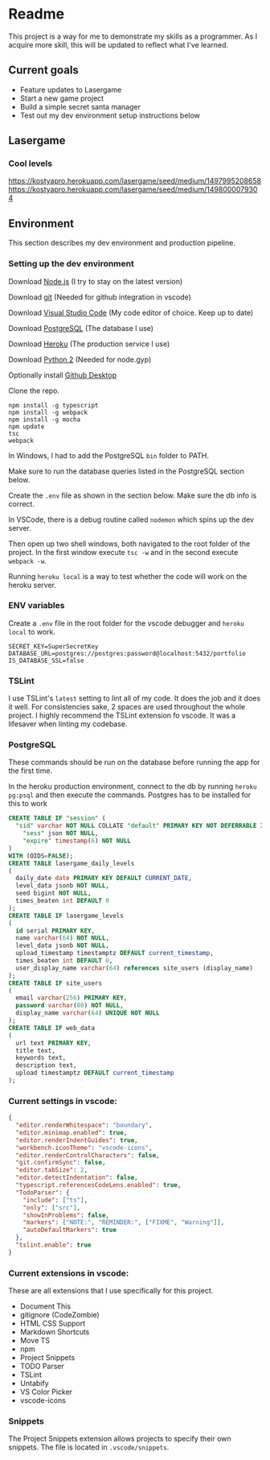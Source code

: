 # Readme
This project is a way for me to demonstrate my skills as a programmer. 
As I acquire more skill, this will be updated to reflect what I've learned. 

## Current goals
* Feature updates to Lasergame
* Start a new game project
* Build a simple secret santa manager
* Test out my dev environment setup instructions below


## Lasergame
### Cool levels
https://kostyapro.herokuapp.com/lasergame/seed/medium/1497995208658
https://kostyapro.herokuapp.com/lasergame/seed/medium/1498000079304

## Environment
This section describes my dev environment and production pipeline.

### Setting up the dev environment
Download [Node.js](https://nodejs.org/) (I try to stay on the latest version)

Download [git](https://git-scm.com/) (Needed for github integration in vscode)

Download [Visual Studio Code](https://code.visualstudio.com/) (My code editor of choice. Keep up to date)

Download [PostgreSQL](https://www.postgresql.org/) (The database I use)

Download [Heroku](https://www.heroku.com/) (The production service I use)

Download [Python 2](https://www.python.org/) (Needed for node.gyp)

Optionally install [Github Desktop](https://desktop.github.com/)

Clone the repo.

```
npm install -g typescript
npm install -g webpack
npm install -g mocha
npm update
tsc
webpack
```

In Windows, I had to add the PostgreSQL `bin` folder to PATH.

Make sure to run the database queries listed in the PostgreSQL section below.

Create the `.env` file as shown in the section below. Make sure the db info is correct.

In VSCode, there is a debug routine called `nodemon` which spins up the dev server.

Then open up two shell windows, both navigated to the root folder of the project. In the first window execute `tsc -w` and in the second execute `webpack -w`.

Running `heroku local` is a way to test whether the code will work on the heroku server.

### ENV variables
Create a `.env` file in the root folder for the vscode debugger and `heroku local` to work.

```
SECRET_KEY=SuperSecretKey
DATABASE_URL=postgres://postgres:password@localhost:5432/portfolio
IS_DATABASE_SSL=false
```

### TSLint

I use TSLint's `latest` setting to lint all of my code. It does the job and it does it well.
For consistencies sake, 2 spaces are used throughout the whole project. I highly recommend the TSLint extension fo
vscode. It was a lifesaver when linting my codebase.

### PostgreSQL

These commands should be run on the database before running the app for the first time.

In the heroku production environment, connect to the db by running `heroku pg:psql` and then execute the commands. 
Postgres has to be installed for this to work

```sql
CREATE TABLE IF "session" (
  "sid" varchar NOT NULL COLLATE "default" PRIMARY KEY NOT DEFERRABLE INITIALLY IMMEDIATE,
	"sess" json NOT NULL,
	"expire" timestamp(6) NOT NULL
)
WITH (OIDS=FALSE);
CREATE TABLE lasergame_daily_levels
(
  daily_date date PRIMARY KEY DEFAULT CURRENT_DATE,
  level_data jsonb NOT NULL,
  seed bigint NOT NULL,
  times_beaten int DEFAULT 0
);
CREATE TABLE IF lasergame_levels
(
  id serial PRIMARY KEY,
  name varchar(64) NOT NULL,
  level_data jsonb NOT NULL,
  upload_timestamp timestamptz DEFAULT current_timestamp,
  times_beaten int DEFAULT 0,
  user_display_name varchar(64) references site_users (display_name)
);
CREATE TABLE IF site_users
(
  email varchar(256) PRIMARY KEY,
  password varchar(80) NOT NULL,
  display_name varchar(64) UNIQUE NOT NULL
);
CREATE TABLE IF web_data
(
  url text PRIMARY KEY,
  title text,
  keywords text,
  description text,
  upload timestamptz DEFAULT current_timestamp
);
```

### Current settings in vscode:
```json
{
  "editor.renderWhitespace": "boundary",
  "editor.minimap.enabled": true,
  "editor.renderIndentGuides": true,
  "workbench.iconTheme": "vscode-icons",
  "editor.renderControlCharacters": false,
  "git.confirmSync": false,
  "editor.tabSize": 2,
  "editor.detectIndentation": false,
  "typescript.referencesCodeLens.enabled": true,
  "TodoParser": {
    "include": ["ts"],
    "only": ["src"],
    "showInProblems": false,
    "markers": ["NOTE:", "REMINDER:", ["FIXME", "Warning"]],
    "autoDefaultMarkers": true
  },
  "tslint.enable": true
}
```

### Current extensions in vscode:
These are all extensions that I use specifically for this project.

* Document This
* gitignore (CodeZombie)
* HTML CSS Support
* Markdown Shortcuts
* Move TS
* npm
* Project Snippets
* TODO Parser
* TSLint
* Untabify
* VS Color Picker
* vscode-icons

### Snippets
The Project Snippets extension allows projects to specify their own snippets. The file is located in `.vscode/snippets`.